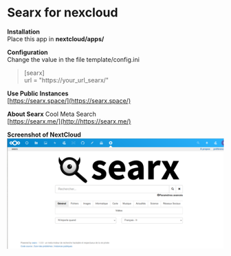 # Searx for nexcloud

**Installation**  
Place this app in **nextcloud/apps/**  
  
**Configuration**  
Change the value in the file template/config.ini

>[searx]  
>url = "https://your_url_searx/"  
  
**Use Public Instances**  
[https://searx.space/](https://searx.space/)  
  
  
**About Searx** Cool Meta Search  
[https://searx.me/](http://https://searx.me/)     
  
  
**Screenshot of NextCloud**  
![Alt text](https://github.com/guylux/searx/blob/master/nextcloud-searx.png?raw=true "Title")
